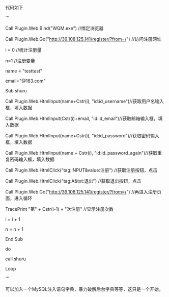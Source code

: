代码如下

'''


Call Plugin.Web.Bind("WQM.exe") //绑定浏览器

Call Plugin.Web.Go("http://39.108.125.141/register/?from=/") //访问注册网址

i = 0 //统计注册量

n=1 //注册变量

name = "testtest"

email="@163.com"

Sub shuru

Call Plugin.Web.HtmlInput(name+Cstr(i), "id:id_username")//获取用户名输入框，填入数据

Call Plugin.Web.HtmlInput(Cstr(i)+email, "id:id_email")//获取邮箱输入框，填入数据

Call Plugin.Web.HtmlInput(name+Cstr(i), "id:id_password")//获取密码输入框，填入数据

Call Plugin.Web.HtmlInput(name + Cstr(i), "id:id_password_again")//获取重复密码输入框，填入数据

Call Plugin.Web.HtmlClick("tag:INPUT&value:注册") //获取注册按钮，点击

Call Plugin.Web.HtmlClick("tag:A&txt:退出") //获取退出按钮，点击

Call Plugin.Web.Go("http://39.108.125.141/register/?from=/") //再进入注册页面，进入循环

TracePrint "第" + Cstr(i-1) + "次注册"  //显示注册次数

i = i + 1

n = n + 1

End Sub



do

call shuru

Loop

'''

可以加入一个MySQL注入语句字典，暴力破解后台字典等等，这只是一个开始。
